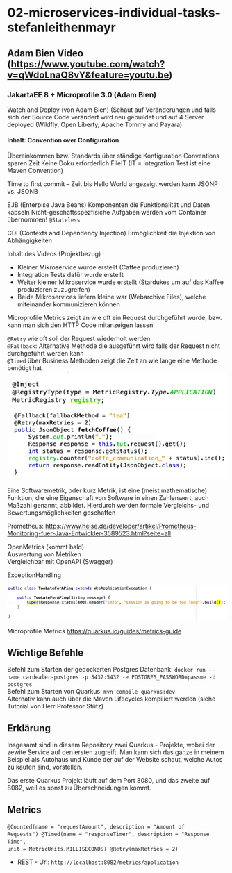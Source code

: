 # 02-microservices-individual-tasks-stefanleithenmayr

## Adam Bien Video (https://www.youtube.com/watch?v=qWdoLnaQ8vY&feature=youtu.be)

### JakartaEE 8 + Microprofile 3.0 (Adam Bien)

Watch and Deploy (von Adam Bien)
(Schaut auf Veränderungen und falls sich der Source Code verändert wird neu gebuildet und auf 4 Server deployed (Wildfly, Open Liberty, Apache Tommy and Payara) 

#### Inhalt: Convention over Configuration
Übereinkommen bzw. Standards über ständige Konfiguration
Conventions sparen Zeit 
Keine Doku erforderlich
FileIT (IT = Integration Test ist eine Maven Convention)

Time to first commit – Zeit bis Hello World angezeigt werden kann
JSONP vs. JSONB

EJB (Enterpise Java Beans)
Komponenten die Funktionalität und Daten kapseln
Nicht-geschäftsspezfisiche Aufgaben werden vom Container übernommen!
`@Stateless`

CDI (Contexts and Dependency Injection)
Ermöglichkeit die Injektion von Abhängigkeiten

Inhalt des Videos (Projektbezug)
* Kleiner Mikroservice wurde erstellt (Caffee produzieren)
* Integration Tests dafür wurde erstellt
* Weiter kleiner Mikroservice wurde erstellt (Stardukes um auf das Kaffee produzieren zuzugreifen)
* Beide Mikroservices liefern kleine war (Webarchive Files), welche miteinander kommunizieren können


Microprofile Metrics zeigt an wie oft ein Request durchgeführt wurde, bzw. kann man sich den HTTP Code mitanzeigen lassen

`@Retry` wie oft soll der Request wiederholt werden<br>
`@Fallback`: Alternative Methode die ausgeführt wird falls der Request nicht durchgeführt werden kann<br>
`@Timed` über Business Methoden zeigt die Zeit an wie lange eine Methode benötigt hat<br>
<img src="images/metrics1.png">
<img src="images/metrics2.png">

Eine Softwaremetrik, oder kurz Metrik, ist eine (meist mathematische) Funktion, die eine Eigenschaft von Software in einen Zahlenwert, auch Maßzahl genannt, abbildet. Hierdurch werden formale Vergleichs- und Bewertungsmöglichkeiten geschaffen

Prometheus: https://www.heise.de/developer/artikel/Prometheus-Monitoring-fuer-Java-Entwickler-3589523.html?seite=all

OpenMetrics (kommt bald)<br>
Auswertung von Metriken<br>
Vergleichbar mit OpenAPI (Swagger)<br>

ExceptionHandling

<img src="images/exception.png">

Microprofile Metrics 
https://quarkus.io/guides/metrics-guide
## Wichtige Befehle
Befehl zum Starten der gedockerten Postgres Datenbank: 	`docker run --name cardealer-postgres -p 5432:5432 -e POSTGRES_PASSWORD=passme -d postgres` <br/>
Befehl zum Starten von Quarkus: `mvn compile quarkus:dev` <br/>
Alternativ kann auch über die Maven Lifecycles kompiliert werden (siehe Tutorial von Herr Professor Stütz)

## Erklärung
Insgesamt sind in diesem Repository zwei Quarkus - Projekte, wobei der zewite Service auf den ersten zugreift. Man kann sich das ganze in meinem Beispiel als Autohaus und Kunde der auf der Website schaut, welche Autos zu kaufen sind, vorstellen.

Das erste Quarkus Projekt läuft auf dem Port 8080, und das zweite auf 8082, weil es sonst zu Überschneidungen kommt.


## Metrics 
<code>@Counted(name = "requestAmount", description = "Amount of Requests")
    @Timed(name = "responseTimer", description = "Response Time", unit = MetricUnits.MILLISECONDS)
    @Retry(maxRetries = 2)</code>
* REST - Url: `http://localhost:8082/metrics/application`